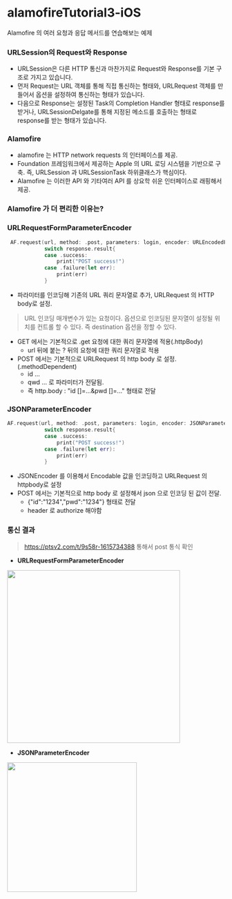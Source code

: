 # alamofireTutorial3-iOS
Alamofire 의 여러 요청과 응답 메서드를 연습해보는 예제

### URLSession의 Request와 Response
- URLSession은 다른 HTTP 통신과 마찬가지로 Request와 Response를 기본 구조로 가지고 있습니다.
- 먼저 Request는 URL 객체를 통해 직접 통신하는 형태와, URLRequest 객체를 만들어서 옵션을 설정하여 통신하는 형태가 있습니다.
- 다음으로 Response는 설정된 Task의 Completion Handler 형태로 response를 받거나, URLSessionDelgate를 통해 지정된 메소드를 호출하는 형태로 response를 받는 형태가 있습니다.

### Alamofire
- alamofire 는 HTTP network requests 의 인터페이스를 제공.
- Foundation 프레임워크에서 제공하는 Apple 의 URL 로딩 시스템을 기반으로 구축. 즉, URLSession 과 URLSessionTask 하위클래스가 핵심이다.
- Alamofire 는 이러한 API 와 기타여러 API 를 상요학 쉬운 인터페이스로 래핑해서 제공.

### Alamofire 가 더 편리한 이유는?

### URLRequestFormParameterEncoder
```swift
 AF.request(url, method: .post, parameters: login, encoder: URLEncodedFormParameterEncoder.default).response { response in
            switch response.result{
            case .success:
                print("POST success!")
            case .failure(let err):
                print(err)
            }
```
- 파라미터를 인코딩해 기존의 URL 쿼리 문자열로 추가, URLRequest 의 HTTP body로 설정.
> URL 인코딩 매개변수가 있는 요청이다.
> 옵션으로 인코딩된 문자열이 설정될 위치를 컨트롤 할 수 있다. 즉 destination 옵션을 정할 수 있다.
- GET 에서는 기본적으로 .get 요청에 대한 쿼리 문자열에 적용(.httpBody)
  - url 뒤에 붙는 ? 뒤의 요청에 대한 쿼리 문자열로 적용
- POST 에서는 기본적으로 URLRequest 의 http body 로 설정.(.methodDependent)
  - id ...
  - qwd ... 로 파라미터가 전달됨.
  - 즉 http.body : "id []=...&pwd []=..." 형태로 전달

### JSONParameterEncoder
```swift
AF.request(url, method: .post, parameters: login, encoder: JSONParameterEncoder.default).response { response in
            switch response.result{
            case .success:
                print("POST success!")
            case .failure(let err):
                print(err)
            }
```
- JSONEncoder 를 이용해서 Encodable 값을 인코딩하고 URLRequest 의 httpbody로 설정
- POST 에서는 기본적으로 http body 로 설정해서 json 으로 인코딩 된 값이 전달.
  - {"id":"1234","pwd":"1234"} 형태로 전달
  - header 로 authorize 해야함

### 통신 결과
> https://ptsv2.com/t/9s58r-1615734388 통해서 post 통식 확인
- **URLRequestFormParameterEncoder**

<img src = "https://user-images.githubusercontent.com/69136340/111075692-946a9400-852c-11eb-9b04-8d84f11b5ddf.png" width="400">

- **JSONParameterEncoder**

<img src = "https://user-images.githubusercontent.com/69136340/111075690-916fa380-852c-11eb-9108-9092fa398b6e.png" width="300">
